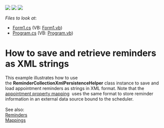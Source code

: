 <!-- default badges list -->
![](https://img.shields.io/endpoint?url=https://codecentral.devexpress.com/api/v1/VersionRange/128635983/14.2.3%2B)
[![](https://img.shields.io/badge/Open_in_DevExpress_Support_Center-FF7200?style=flat-square&logo=DevExpress&logoColor=white)](https://supportcenter.devexpress.com/ticket/details/T151260)
[![](https://img.shields.io/badge/📖_How_to_use_DevExpress_Examples-e9f6fc?style=flat-square)](https://docs.devexpress.com/GeneralInformation/403183)
<!-- default badges end -->
<!-- default file list -->
*Files to look at*:

* [Form1.cs](./CS/ReminderXml/Form1.cs) (VB: [Form1.vb](./VB/ReminderXml/Form1.vb))
* [Program.cs](./CS/ReminderXml/Program.cs) (VB: [Program.vb](./VB/ReminderXml/Program.vb))
<!-- default file list end -->
# How to save and retrieve reminders as XML strings


This example illustrates how to use the <strong>ReminderCollectionXmlPersistenceHelper</strong> class instance to save and load appointment reminders as strings in XML format. Note that the <a href="http://help.devexpress.com/#CoreLibraries/DevExpressXtraSchedulerAppointmentMappingInfo_ReminderInfotopic">appointment property mapping</a>  uses the same format to store reminder information in an external data source bound to the scheduler.<br /><br />See also:<br /><a href="http://help.devexpress.com/#WindowsForms/CustomDocument1778">Reminders</a> <br /><a href="http://help.devexpress.com/#WindowsForms/CustomDocument15468">Mappings</a>

<br/>


